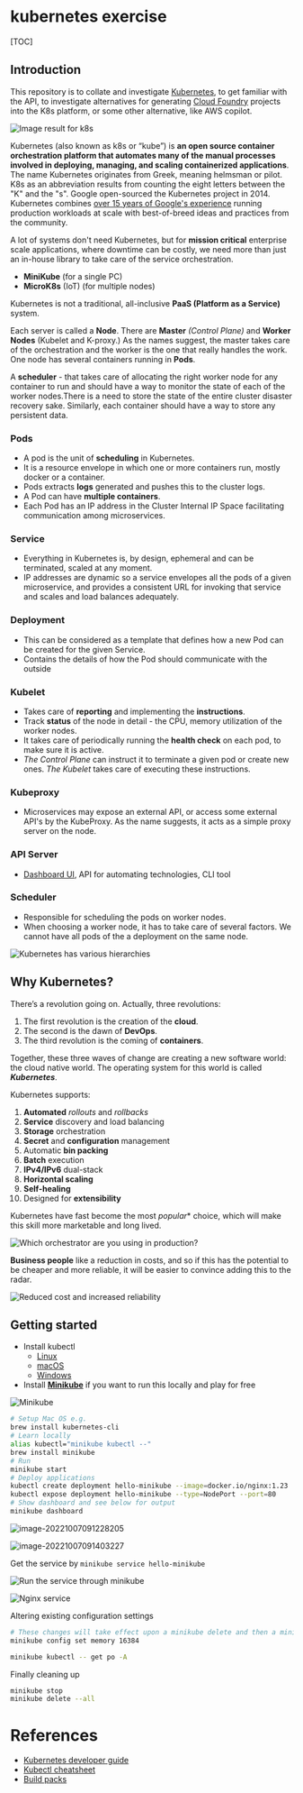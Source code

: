 # kubernetes exercise

[TOC]

## Introduction

This repository is to collate and investigate [Kubernetes](https://kubernetes.io/), to get familiar with the API, to investigate alternatives for generating [Cloud Foundry](https://www.cloudfoundry.org/) projects into the K8s platform, or some other alternative, like AWS copilot.

![Image result for k8s](https://encrypted-tbn0.gstatic.com/images?q=tbn:ANd9GcTOMHGXegGxDtiO50L0c7JZyAW9O3AK8Mbl0vBu_W279Q&s)

Kubernetes (also known as k8s or “kube”) is **an open source container orchestration platform that automates many of the manual processes involved in deploying, managing, and scaling containerized applications**. The name Kubernetes originates from Greek, meaning helmsman or pilot. K8s as an abbreviation results from counting the eight letters between the "K" and the "s". Google open-sourced the Kubernetes project in 2014. Kubernetes combines [over 15 years of Google's experience](https://kubernetes.io/blog/2015/04/borg-predecessor-to-kubernetes/) running production workloads at scale with best-of-breed ideas and practices from the community.

A lot of systems don't need Kubernetes, but for **mission critical** enterprise scale applications, where downtime can be costly, we need more than just an in-house library to take care of the service orchestration.

- **MiniKube** (for a single PC)
- **MicroK8s** (IoT) (for multiple nodes)

Kubernetes is not a traditional, all-inclusive **PaaS (Platform as a Service)** system.

Each server is called a **Node**. There are **Master** *(Control Plane)* and **Worker Nodes** (Kubelet and K-proxy.) As the names suggest, the master takes care of the orchestration and the worker is the one that really handles the work. One node has several containers running in **Pods**.

A **scheduler** - that takes care of allocating the right worker node for any container to run and should have a way to monitor the state of each of the worker nodes.There is a need to store the state of the entire cluster disaster recovery sake. Similarly, each container should have a way to store any persistent data.

### Pods

- A pod is the unit of **scheduling** in Kubernetes.
- It is a resource envelope in which one or more containers run, mostly docker or a container.
- Pods extracts **logs** generated and pushes this to the cluster logs.
- A Pod can have **multiple containers**.
- Each Pod has an IP address in the Cluster Internal IP Space facilitating communication among microservices.

### Service

- Everything in Kubernetes is, by design, ephemeral and can be terminated, scaled at any moment.
- IP addresses are dynamic so a service envelopes all the pods of a given microservice, and provides a consistent URL for invoking that service and scales and load balances adequately.

### Deployment

-  This can be considered as a template that defines how a new Pod can be created for the given Service.
- Contains the details of how the Pod should communicate with the outside

### Kubelet

- Takes care of **reporting** and implementing the **instructions**.
- Track **status** of the node in detail - the CPU, memory utilization of the worker nodes.
- It takes care of periodically running the **health check** on each pod, to make sure it is active.
- *The Control Plane* can instruct it to terminate a given pod or create new ones. *The Kubelet* takes care of executing these instructions.

### Kubeproxy

- Microservices may expose an external API, or access some external API's by the KubeProxy. As the name suggests, it acts as a simple proxy server on the node.

### API Server

- [Dashboard UI](https://kubernetes.io/docs/reference/command-line-tools-reference/kube-apiserver/), API for automating technologies, CLI tool

### Scheduler

- Responsible for scheduling the pods on worker nodes.
- When choosing a worker node, it has to take care of several factors. We cannot have all pods of the a deployment on the same node.



![Kubernetes has various hierarchies](./images/kubernetes-hierarchies.png)

## Why Kubernetes?

There’s a revolution going on. Actually, three revolutions:

1. The first revolution is the creation of the **cloud**.
2. The second is the dawn of **DevOps**.
3. The third revolution is the coming of **containers**.

Together, these three waves of change are creating a new software world: the cloud native world. The operating system for this world is called **_Kubernetes_**.

Kubernetes supports:

1. **Automated** *rollouts* and *rollbacks*
2. **Service** discovery and load balancing
3. **Storage** orchestration
4. **Secret** and **configuration** management
5. Automatic **bin packing**
6. **Batch** execution
7. **IPv4/IPv6** dual-stack
8. **Horizontal scaling**
9. **Self-healing**
10. Designed for **extensibility**

Kubernetes have fast become the most *popular** choice, which will make this skill more marketable and long lived.

![Which orchestrator are you using in production?](./images/popular-choice.png)

**Business people** like a reduction in costs, and so if this has the potential to be cheaper and more reliable, it will be easier to convince adding this to the radar.

![Reduced cost and increased reliability](./images/cost-fact.png)

## Getting started

- Install kubectl
  - [Linux](https://kubernetes.io/docs/tasks/tools/install-kubectl-linux)
  - [macOS](https://kubernetes.io/docs/tasks/tools/install-kubectl-macos)
  - [Windows](https://kubernetes.io/docs/tasks/tools/install-kubectl-windows)
- Install [**Minikube**](https://minikube.sigs.k8s.io/docs/start/) if you want to run this locally and play for free

![Minikube](./images/minikube-start.png)

```bash
# Setup Mac OS e.g.
brew install kubernetes-cli
# Learn locally
alias kubectl="minikube kubectl --"
brew install minikube
# Run 
minikube start
# Deploy applications
kubectl create deployment hello-minikube --image=docker.io/nginx:1.23
kubectl expose deployment hello-minikube --type=NodePort --port=80
# Show dashboard and see below for output
minikube dashboard
```

![image-20221007091228205](./images/minikube-dashboard.png)

![image-20221007091403227](./images/hello-minikube.png)

Get the service by `minikube service hello-minikube`

![Run the service through minikube](./images/minikube-service.png)

![Nginx service](./images/nginx.png)

Altering existing configuration settings

```bash
# These changes will take effect upon a minikube delete and then a minikube start
minikube config set memory 16384

minikube kubectl -- get po -A
```

Finally cleaning up

```bash
minikube stop
minikube delete --all
```

# References

- [Kubernetes developer guide](https://blog.thewiz.net/understanding-kubernetes-developers-guide)
- [Kubectl cheatsheet](https://kubernetes.io/docs/reference/kubectl/cheatsheet/)
- [Build packs](https://paketo.io/)

